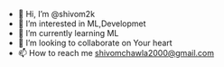 - 👋 Hi, I’m @shivom2k
- 👀 I’m interested in ML,Developmet
- 🌱 I’m currently learning ML
- 💞️ I’m looking to collaborate on Your heart
- 📫 How to reach me shivomchawla2000@gmail.com

<!---
shivom2k/shivom2k is a ✨ special ✨ repository because its `README.md` (this file) appears on your GitHub profile.
You can click the Preview link to take a look at your changes.
--->
